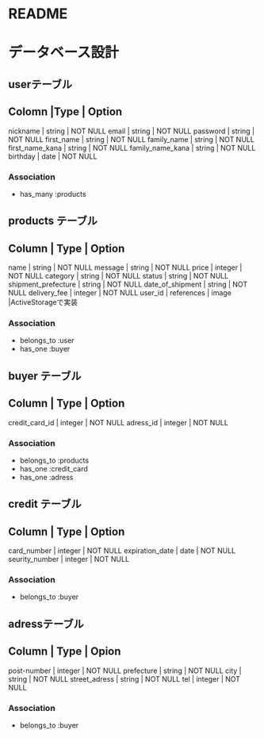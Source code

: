 # README

# データベース設計
 ## userテーブル
Colomn      |Type    | Option
-----------------------------
nickname   | string | NOT NULL
email       | string | NOT NULL
password    | string | NOT NULL
first_name  | string | NOT NULL
family_name | string | NOT NULL
first_name_kana | string | NOT NULL
family_name_kana | string | NOT NULL
birthday    | date   | NOT NULL

### Association
- has_many :products


## products テーブル

Column              | Type | Option
------------------------------
name                | string | NOT NULL
message             | string | NOT NULL
price               | integer | NOT NULL
category            | string | NOT NULL
status              | string | NOT NULL
shipment_prefecture | string | NOT NULL
date_of_shipment    | string | NOT NULL
delivery_fee        | integer | NOT NULL
user_id             | references   |
image               |ActiveStorageで実装

### Association
- belongs_to :user
- has_one :buyer

## buyer テーブル
Column     | Type | Option
-------------------------------
credit_card_id  | integer | NOT NULL
adress_id  | integer | NOT NULL

### Association
- belongs_to :products
- has_one :credit_card
- has_one :adress

## credit テーブル
Column      | Type  | Option
-------------------------------------
card_number | integer | NOT NULL
expiration_date | date | NOT NULL
seurity_number | integer | NOT NULL

 ### Association
- belongs_to :buyer

## adressテーブル
Column   | Type | Opion
---------------------------------------
post-number | integer | NOT NULL
prefecture  | string  | NOT NULL
city        | string  | NOT NULL
street_adress | string | NOT NULL
tel         | integer | NOT NULL

### Association
 - belongs_to :buyer